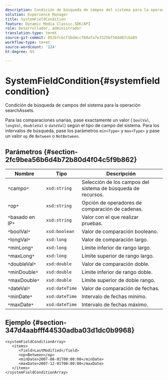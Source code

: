 ```yaml
---
description: Condición de búsqueda de campos del sistema para la operación searchAssets.
solution: Experience Manager
title: SystemFieldCondition
feature: Dynamic Media Classic,SDK/API
role: Desarrollador, administrador
translation-type: tm+mt
source-git-commit: 052bfcbcf1bd4ccf60afa7e3325bf58dd07cba85
workflow-type: tm+mt
source-wordcount: '124'
ht-degree: 6%

---
```



# SystemFieldCondition{#systemfieldcondition}

Condición de búsqueda de campos del sistema para la operación searchAssets.

Para las comparaciones unarias, pase exactamente un valor ( `boolVal`, `longVal`, `doubleVal` o `dateVal`) según el tipo de campo del sistema. Para los intervalos de búsqueda, pase los parámetros `min<Type>` y `max<Type>` y pase un valor `op` de `Between` o `NotBetween`.

## Parámetros {#section-2fc9bea56b6d4b72b80d4f04c5f9b862}

| Nombre | Tipo | Descripción |
|---|---|---|
| `*`campo`*` | `xsd:string` | Selección de los campos del sistema de búsqueda de recursos. |
| `*`op`*` | `xsd:string` | Opción de operadores de comparación de cadenas. |
| `*`basado en IP`*` | `xsd:string` | Valor con el que realizar pruebas. |
| `*`boolVal`*` | `xsd:boolean` | Valor de comparación booleano. |
| `*`longVal`*` | `xsd:long` | Valor de comparación largo. |
| `*`minLong`*` | `xsd:long` | Límite inferior de rango largo. |
| `*`maxLong`*` | `xsd:long` | Límite superior de rango largo. |
| `*`doubleVal`*` | `xsd:double` | Valor de comparación doble. |
| `*`minDouble`*` | `xsd:double` | Límite inferior de rango doble. |
| `*`maxDouble`*` | `xsd:double` | Límite superior de doble rango. |
| `*`dateVal`*` | `xsd:dateTime` | Valor de comparación de fechas. |
| `*`minDate`*` | `xsd:dateTime` | Intervalo de fechas mínimo. |
| `*`maxDate`*` | `xsd:dateTime` | Intervalo de fechas máximo. |

## Ejemplo {#section-347d4aabfff44530adba03d1dc0b9968}

```
<systemFieldConditionArray>
   <items>
      <field>LastModified</field>
      <op>Between</op>
      <minDate>2007-08-01T00:00:00</minDate>
      <maxDate>2007-12-01T00:00:00</maxDate>
   </items>
</systemFieldConditionArray>
```

